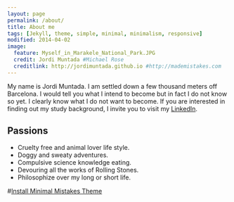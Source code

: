 ```yaml
---
layout: page
permalink: /about/
title: About me
tags: [Jekyll, theme, simple, minimal, minimalism, responsive]
modified: 2014-04-02
image:
  feature: Myself_in_Marakele_National_Park.JPG
  credit: Jordi Muntada #Michael Rose
  creditlink: http://jordimuntada.github.io #http://mademistakes.com
---
```


My name is Jordi Muntada. I am settled down a few thousand meters off Barcelona. I would tell you what I intend to become but in fact I do not know so yet. I clearly know what I do not want to become. If you are interested in finding out my study background, I invite you to visit my [LinkedIn](https://www.linkedin.com/pub/jordi-muntada-g%C3%B3mez/13/250/952/en).


## Passions

* Cruelty free and animal lover life style.
* Doggy and sweaty adventures.
* Compulsive science knowledge eating. 
* Devouring all the works of Rolling Stones.
* Philosophize over my long or short life.

#<a markdown="0" href="{{ site.url }}/theme-setup" class="btn">Install Minimal Mistakes Theme</a>

